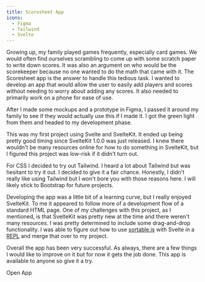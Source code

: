 ```yaml
---
title: Scoresheet App
icons:
  - Figma
  - Tailwind
  - Svelte
---
```


Growing up, my family played games frequently, especially card games. We would often find ourselves scrambling to come up with some scratch paper to write down scores. It was also an argument on who would be the scorekeeper because no one wanted to do the math that came with it. The Scoresheet app is the answer to handle this tedious task. I wanted to develop an app that would allow the user to easily add players and scores without needing to worry about adding any scores. It also needed to primarily work on a phone for ease of use.

After I made some mockups and a prototype in Figma, I passed it around my family to see if they would actually use this if I made it. I got the green light from them and headed to my development phase.

<content-img src="/img/projects/scoresheet/screenshot-mockup.png" alt="Figma mockup of app"></content-img>

This was my first project using Svelte and SvelteKit. It ended up being pretty good timing since SvelteKit 1.0.0 was just released. I knew there wouldn't be many resources online for how to do something in SvelteKit, but I figured this project was low-risk if it didn't turn out.  

For CSS I decided to try out Tailwind. I heard a lot about Tailwind but was hesitant to try it out. I decided to give it a fair chance. Honestly, I didn't really like using Tailwind but I won't bore you with those reasons here. I will likely stick to Bootstrap for future projects.

Developing the app was a little bit of a learning curve, but I really enjoyed SvelteKit. To me it appeared to follow more of a development flow of a standard HTML page. One of my challenges with this project, as I mentioned, is that SvelteKit was pretty new at the time and there weren't many resources. I was pretty determined to include some drag-and-drop functionality. I was able to figure out how to use [sortable.js](https://github.com/SortableJS/Sortable) with Svelte in a [REPL](https://svelte.dev/repl/c57065538da641f5bbe6b3798faaa936?version=4.0.4) and merge that over to my project.

Overall the app has been very successful. As always, there are a few things I would like to improve on it but for now it gets the job done. This app is available to anyone so give it a try.

<content-img src="/img/projects/scoresheet/screenshot.png" alt="Screenshot of the total scores after round 3" width="400"></content-img>

<content-btn href="https://scoresheet.nathanblaylock.com/">Open App</content-btn>
